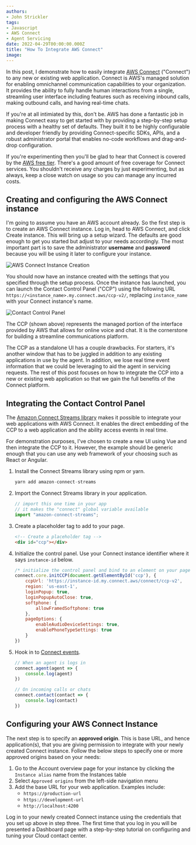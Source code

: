 ```yaml
---
authors:
- John Strickler
tags:
- Javascript
- AWS Connect
- Agent Servicing
date: 2022-04-29T00:00:00.000Z
title: "How To Integrate AWS Connect"
image: 
---
```




In this post, I demonstrate how to easily integrate [AWS Connect](https://aws.amazon.com/connect) ("Connect") to any new or existing web application. Connect is AWS's managed solution for enabling omnichannel communication capabilities to your organization. It provides the ability to fully handle human interactions from a single, streamling user interface including features such as receiving inbound calls, making outbound calls, and having real-time chats.

If you're at all intimiated by this, don't be. AWS has done a fantastic job in making Connect easy to get started with by providing a step-by-step setup process with a healthy set of defaults. They built it to be highly configurable and developer friendly by providing Connect-specific SDKs, APIs, and a robust administrator portal that enables no-code workflows and drag-and-drop configuration.

If you're experimenting then you'll be glad to hear that Connect is covered by the [AWS free tier](https://aws.amazon.com/connect/pricing#AWS_Free_Tier). There's a good amount of free coverage for Connect services. You shouldn't receive any charges by just experimenting, but as always, keep a close watch on usage so you can manage any incurred costs.

## Creating and configuring the AWS Connect instance

I'm going to assume you have an AWS account already. So the first step is to create an AWS Connect instance. Log in, head to AWS Connect, and click Create instance. This will bring up a setup wizard. The defaults are good enough to get you started but adjust to your needs accordingly. The most important part is to save the administrator **username** and **password** because you will be using it later to configure your instance.

![AWS Connect Instance Creation](https://github.com/johnstrickler/blog-usa/raw/aws-connect/images/2022/05/connect-instance-creation.png)

You should now have an instance created with the settings that you specified through the setup process. Once the instance has launched, you can launch the Contact Control Panel ("CCP") using the following URL `https://<instance_name>.my.connect.aws/ccp-v2/`, replacing `instance_name` with your Connect instance's name.

![Contact Control Panel](https://github.com/johnstrickler/blog-usa/raw/aws-connect/images/2022/05/connect-initial-ccp.png)

The CCP (shown above) represents the managed portion of the interface provided by AWS that allows for online voice and chat. It is the cornerstone for building a streamline communications platform.

The CCP as a standalone UI has a couple drawbacks. For starters, it's another window that has to be juggled in addition to any existing applications in use by the agent. In addition, we lose real time event information that we could be leveraging to aid the agent in servicing requests.  The rest of this post focuses on how to integrate the CCP into a new or existing web application so that we gain the full benefits of the Connect platform.

## Integrating the Contact Control Panel

The [Amazon Connect Streams library](https://github.com/amazon-connect/amazon-connect-streams) makes it possible to integrate your web applications with AWS Connect. It enables the direct embedding of the CCP to a web application and the ability access events in real time.

For demonstration purposes, I've chosen to create a new UI using Vue and then integrate the CCP to it.  However, the example should be generic enough that you can use any web framework of your choosing such as React or Angular.

1. Install the Connect Streams library using npm or yarn.

    ```js
    yarn add amazon-connect-streams
    ```

1. Import the Connect Streams library in your application.

    ```js
    // import this one time in your app
    // it makes the "connect" global variable available
    import "amazon-connect-streams";
    ```

1. Create a placeholder tag to add to your page. 

    ```html
    <!-- Create a placeholder tag -->
    <div id="ccp"></div>
    ```

1. Initialize the control panel. Use your Connect instance identifier where it says `instance-id` below.

    ```js
    /* initialize the control panel and bind to an element on your page */
    connect.core.initCCP(document.getElementById('ccp'), {
        ccpUrl: 'https://instance-id.my.connect.aws/connect/ccp-v2',
        region: 'us-east-1',
        loginPopup: true,
        loginPopupAutoClose: true,
        softphone: {
            allowFramedSoftphone: true
        },
        pageOptions: {
            enableAudioDeviceSettings: true,
            enablePhoneTypeSettings: true
        }
    })
    ```

1. Hook in to [Connect events](https://github.com/amazon-connect/amazon-connect-streams/blob/master/Documentation.md).

    ```js
    // When an agent is logs in
    connect.agent(agent => {
        console.log(agent)
    })

    // On incoming calls or chats
    connect.contact(contact => {
        console.log(contact)
    })
    ```

## Configuring your AWS Connect Instance

The next step is to specify an **approved origin**. This is base URL, and hence application(s), that you are giving permission to integrate with your newly created Connect instance. Follow the below steps to specify one or more approved origins based on your needs:

1. Go to the Account overview page for your instance by clicking the `Instance alias` name from the Instances table
2. Select `Approved origins` from the left-side navigation menu
3. Add the base URL for your web application. Examples include:
   - `https://production-url`
   - `https://development-url`
   - `http://localhost:4200`



Log in to your newly created Connect instance using the credentials that you set up above in step three. The first time that you log in you will be presented a Dashboard page with a step-by-step tutorial on configuring and tuning your Cloud contact center. 
